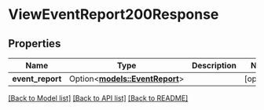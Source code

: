 # ViewEventReport200Response

## Properties

Name | Type | Description | Notes
------------ | ------------- | ------------- | -------------
**event_report** | Option<[**models::EventReport**](EventReport.md)> |  | [optional]

[[Back to Model list]](../README.md#documentation-for-models) [[Back to API list]](../README.md#documentation-for-api-endpoints) [[Back to README]](../README.md)


